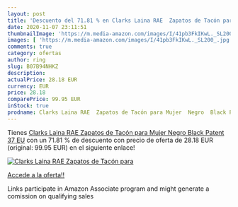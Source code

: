 ```yaml
---
layout: post
title: 'Descuento del 71.81 % en Clarks Laina RAE  Zapatos de Tacón para '
date: 2020-11-07 23:11:51
thumbnailImage: 'https://m.media-amazon.com/images/I/41pb3FkIKwL._SL200_.jpg'
images: [ 'https://m.media-amazon.com/images/I/41pb3FkIKwL._SL200_.jpg' ]
comments: true
category: ofertas
author: ring
slug: B07B94NHKZ
description:
actualPrice: 28.18 EUR
currency: EUR
price: 28.18
comparePrice: 99.95 EUR
inStock: true
prodname: Clarks Laina RAE  Zapatos de Tacón para Mujer  Negro  Black Patent   37 EU
---
```


Tienes [Clarks Laina RAE  Zapatos de Tacón para Mujer  Negro  Black Patent   37 EU](https://www.amazon.es/dp/B07B94NHKZ/?tag=tolees-21) con un 71.81 % de descuento con precio de oferta de 28.18 EUR (original: 99.95 EUR) en el siguiente enlace!

[![Clarks Laina RAE  Zapatos de Tacón para ](https://m.media-amazon.com/images/I/41pb3FkIKwL._SL200_.jpg)](https://www.amazon.es/dp/B07B94NHKZ/?tag=tolees-21)

[Accede a la oferta!!](https://www.amazon.es/dp/B07B94NHKZ/?tag=tolees-21)

Links participate in Amazon Associate program and might generate a comission on qualifying sales


